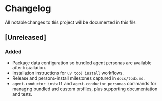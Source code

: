 # Changelog

All notable changes to this project will be documented in this file.

## [Unreleased]

### Added
- Package data configuration so bundled agent personas are available after installation.
- Installation instructions for `uv tool install` workflows.
- Release and persona-install milestones captured in `docs/todo.md`.
- `agent-conductor install` and `agent-conductor personas` commands for managing bundled and custom profiles, plus supporting documentation and tests.
